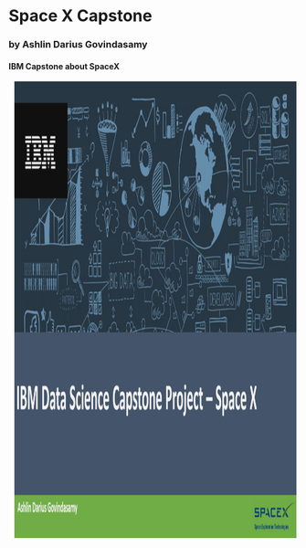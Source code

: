 # Space X Capstone
### by Ashlin Darius Govindasamy
#### IBM Capstone about SpaceX

<img src="https://raw.githubusercontent.com/ADGVLOGS/IBM-DataScience-SpaceX-Capstone/main/logo/bg.png" width="1500" height="800">
